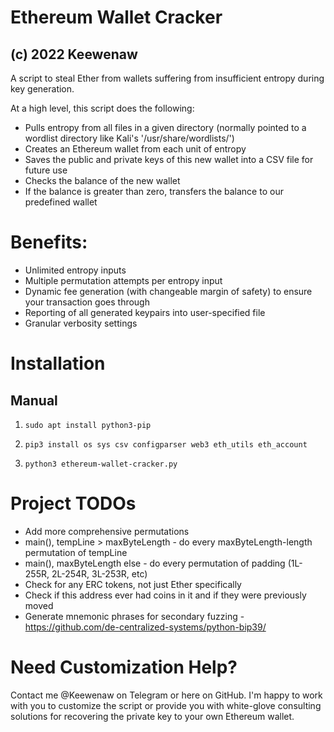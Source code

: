 # Ethereum Wallet Cracker
## (c) 2022 Keewenaw 

A script to steal Ether from wallets suffering from insufficient entropy during key generation.

At a high level, this script does the following:
*	Pulls entropy from all files in a given directory (normally pointed to a wordlist directory like Kali's '/usr/share/wordlists/')
*	Creates an Ethereum wallet from each unit of entropy
*	Saves the public and private keys of this new wallet into a CSV file for future use
* Checks the balance of the new wallet
* If the balance is greater than zero, transfers the balance to our predefined wallet

# Benefits:
* Unlimited entropy inputs
*	Multiple permutation attempts per entropy input
* Dynamic fee generation (with changeable margin of safety) to ensure your transaction goes through
* Reporting of all generated keypairs into user-specified file
* Granular verbosity settings

# Installation
## Manual
1) ```sudo apt install python3-pip```

2) ```pip3 install os sys csv configparser web3 eth_utils eth_account```

3) ```python3 ethereum-wallet-cracker.py```

# Project TODOs
*	Add more comprehensive permutations
   * main(), tempLine > maxByteLength - do every maxByteLength-length permutation of tempLine
   * main(), maxByteLength else - do every permutation of padding (1L-255R, 2L-254R, 3L-253R, etc)
*	Check for any ERC tokens, not just Ether specifically
* Check if this address ever had coins in it and if they were previously moved
*	Generate mnemonic phrases for secondary fuzzing - https://github.com/de-centralized-systems/python-bip39/

# Need Customization Help?

Contact me @Keewenaw on Telegram or here on GitHub. I'm happy to work with you to customize the script or provide you with white-glove consulting solutions for recovering the private key to your own Ethereum wallet.
